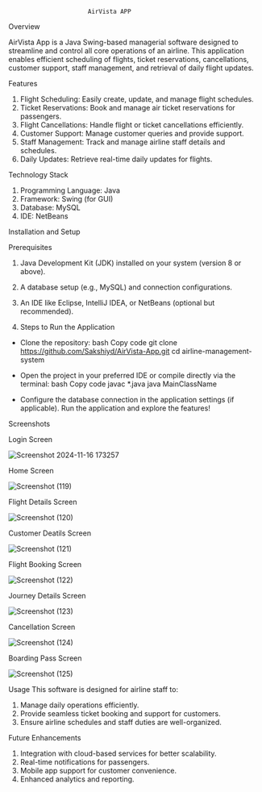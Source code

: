                           AirVista APP


Overview

AirVista App is a Java Swing-based managerial software designed to streamline and control all core operations of an airline. This application enables efficient scheduling of flights, ticket reservations, cancellations, customer support, staff management, and retrieval of daily flight updates.

Features
1) Flight Scheduling: Easily create, update, and manage flight schedules.
2) Ticket Reservations: Book and manage air ticket reservations for passengers.
3) Flight Cancellations: Handle flight or ticket cancellations efficiently.
4) Customer Support: Manage customer queries and provide support.
5) Staff Management: Track and manage airline staff details and schedules.
6) Daily Updates: Retrieve real-time daily updates for flights.

Technology Stack
1) Programming Language: Java
2) Framework: Swing (for GUI)
3) Database: MySQL
4) IDE: NetBeans


Installation and Setup

Prerequisites
1) Java Development Kit (JDK) installed on your system (version 8 or above).
2) A database setup (e.g., MySQL) and connection configurations.
3) An IDE like Eclipse, IntelliJ IDEA, or NetBeans (optional but recommended).

4) Steps to Run the Application
* Clone the repository:
bash
Copy code
git clone https://github.com/Sakshiyd/AirVista-App.git
cd airline-management-system

* Open the project in your preferred IDE or compile directly via the terminal:
bash
Copy code
javac *.java
java MainClassName

* Configure the database connection in the application settings (if applicable).
Run the application and explore the features!

Screenshots

Login Screen

![Screenshot 2024-11-16 173257](https://github.com/user-attachments/assets/874bcab8-9d40-4210-83b2-c5ae9600a6ce)

Home Screen

![Screenshot (119)](https://github.com/user-attachments/assets/6898c1f0-fd41-498c-bf90-d47a4df8b787)


Flight Details Screen


![Screenshot (120)](https://github.com/user-attachments/assets/002fa6a6-eff5-4f55-82fc-b479a4e0edb5)


Customer Deatils Screen


![Screenshot (121)](https://github.com/user-attachments/assets/0dfa66e2-8ab5-40d9-9510-751c2e6bcb98)


Flight Booking Screen


![Screenshot (122)](https://github.com/user-attachments/assets/8baab4d8-297f-400f-a003-fe9e940e27cf)


Journey Details Screen


![Screenshot (123)](https://github.com/user-attachments/assets/b055ac14-6514-4ec2-9a09-6dd4d44db5e6)


Cancellation Screen


![Screenshot (124)](https://github.com/user-attachments/assets/ada4ed76-47e1-4afc-879b-f3b92806edd1)


Boarding Pass Screen


![Screenshot (125)](https://github.com/user-attachments/assets/a90b297b-c052-4df4-bf95-1035bd6ab3fc)


Usage
This software is designed for airline staff to:

1) Manage daily operations efficiently.
2) Provide seamless ticket booking and support for customers.
3) Ensure airline schedules and staff duties are well-organized.

Future Enhancements
1) Integration with cloud-based services for better scalability.
2) Real-time notifications for passengers.
3) Mobile app support for customer convenience.
4) Enhanced analytics and reporting.














